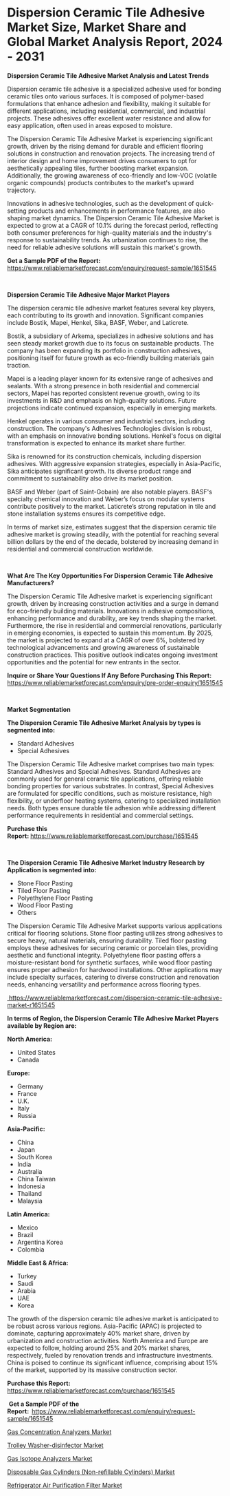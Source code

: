 <p><h1>Dispersion Ceramic Tile Adhesive Market Size, Market Share and Global Market Analysis Report, 2024 - 2031</h1></p><p><strong>Dispersion Ceramic Tile Adhesive Market Analysis and Latest Trends</strong></p>
<p><p>Dispersion ceramic tile adhesive is a specialized adhesive used for bonding ceramic tiles onto various surfaces. It is composed of polymer-based formulations that enhance adhesion and flexibility, making it suitable for different applications, including residential, commercial, and industrial projects. These adhesives offer excellent water resistance and allow for easy application, often used in areas exposed to moisture.</p><p>The Dispersion Ceramic Tile Adhesive Market is experiencing significant growth, driven by the rising demand for durable and efficient flooring solutions in construction and renovation projects. The increasing trend of interior design and home improvement drives consumers to opt for aesthetically appealing tiles, further boosting market expansion. Additionally, the growing awareness of eco-friendly and low-VOC (volatile organic compounds) products contributes to the market's upward trajectory.</p><p>Innovations in adhesive technologies, such as the development of quick-setting products and enhancements in performance features, are also shaping market dynamics. The Dispersion Ceramic Tile Adhesive Market is expected to grow at a CAGR of 10.1% during the forecast period, reflecting both consumer preferences for high-quality materials and the industry's response to sustainability trends. As urbanization continues to rise, the need for reliable adhesive solutions will sustain this market's growth.</p></p>
<p><strong>Get a Sample PDF of the Report:&nbsp;</strong> <a href="https://www.reliablemarketforecast.com/enquiry/request-sample/1651545?utm_campaign=1874&utm_medium=2&utm_source=Github&utm_content=ia&utm_term=08122024&utm_id=dispersion-ceramic-tile-adhesive">https://www.reliablemarketforecast.com/enquiry/request-sample/1651545</a></p>
<p>&nbsp;</p>
<p><strong>Dispersion Ceramic Tile Adhesive Major Market Players</strong></p>
<p><p>The dispersion ceramic tile adhesive market features several key players, each contributing to its growth and innovation. Significant companies include Bostik, Mapei, Henkel, Sika, BASF, Weber, and Laticrete.</p><p>Bostik, a subsidiary of Arkema, specializes in adhesive solutions and has seen steady market growth due to its focus on sustainable products. The company has been expanding its portfolio in construction adhesives, positioning itself for future growth as eco-friendly building materials gain traction.</p><p>Mapei is a leading player known for its extensive range of adhesives and sealants. With a strong presence in both residential and commercial sectors, Mapei has reported consistent revenue growth, owing to its investments in R&D and emphasis on high-quality solutions. Future projections indicate continued expansion, especially in emerging markets.</p><p>Henkel operates in various consumer and industrial sectors, including construction. The company's Adhesives Technologies division is robust, with an emphasis on innovative bonding solutions. Henkel's focus on digital transformation is expected to enhance its market share further.</p><p>Sika is renowned for its construction chemicals, including dispersion adhesives. With aggressive expansion strategies, especially in Asia-Pacific, Sika anticipates significant growth. Its diverse product range and commitment to sustainability also drive its market position.</p><p>BASF and Weber (part of Saint-Gobain) are also notable players. BASF's specialty chemical innovation and Weber’s focus on modular systems contribute positively to the market. Laticrete’s strong reputation in tile and stone installation systems ensures its competitive edge.</p><p>In terms of market size, estimates suggest that the dispersion ceramic tile adhesive market is growing steadily, with the potential for reaching several billion dollars by the end of the decade, bolstered by increasing demand in residential and commercial construction worldwide.</p></p>
<p>&nbsp;</p>
<p><strong>What Are The Key Opportunities For Dispersion Ceramic Tile Adhesive Manufacturers?</strong></p>
<p><p>The Dispersion Ceramic Tile Adhesive market is experiencing significant growth, driven by increasing construction activities and a surge in demand for eco-friendly building materials. Innovations in adhesive compositions, enhancing performance and durability, are key trends shaping the market. Furthermore, the rise in residential and commercial renovations, particularly in emerging economies, is expected to sustain this momentum. By 2025, the market is projected to expand at a CAGR of over 6%, bolstered by technological advancements and growing awareness of sustainable construction practices. This positive outlook indicates ongoing investment opportunities and the potential for new entrants in the sector.</p></p>
<p><strong>Inquire or Share Your Questions If Any Before Purchasing This Report:</strong> <a href="https://www.reliablemarketforecast.com/enquiry/pre-order-enquiry/1651545?utm_campaign=1874&utm_medium=2&utm_source=Github&utm_content=ia&utm_term=08122024&utm_id=dispersion-ceramic-tile-adhesive">https://www.reliablemarketforecast.com/enquiry/pre-order-enquiry/1651545</a></p>
<p>&nbsp;</p>
<p><strong>Market Segmentation</strong></p>
<p><strong>The Dispersion Ceramic Tile Adhesive Market Analysis by types is segmented into:</strong></p>
<p><ul><li>Standard Adhesives</li><li>Special Adhesives</li></ul></p>
<p><p>The Dispersion Ceramic Tile Adhesive market comprises two main types: Standard Adhesives and Special Adhesives. Standard Adhesives are commonly used for general ceramic tile applications, offering reliable bonding properties for various substrates. In contrast, Special Adhesives are formulated for specific conditions, such as moisture resistance, high flexibility, or underfloor heating systems, catering to specialized installation needs. Both types ensure durable tile adhesion while addressing different performance requirements in residential and commercial settings.</p></p>
<p><strong>Purchase this Report:&nbsp;</strong><a href="https://www.reliablemarketforecast.com/purchase/1651545?utm_campaign=1874&utm_medium=2&utm_source=Github&utm_content=ia&utm_term=08122024&utm_id=dispersion-ceramic-tile-adhesive">https://www.reliablemarketforecast.com/purchase/1651545</a></p>
<p>&nbsp;</p>
<p><strong>The Dispersion Ceramic Tile Adhesive Market Industry Research by Application is segmented into:</strong></p>
<p><ul><li>Stone Floor Pasting</li><li>Tiled Floor Pasting</li><li>Polyethylene Floor Pasting</li><li>Wood Floor Pasting</li><li>Others</li></ul></p>
<p><p>The Dispersion Ceramic Tile Adhesive Market supports various applications critical for flooring solutions. Stone floor pasting utilizes strong adhesives to secure heavy, natural materials, ensuring durability. Tiled floor pasting employs these adhesives for securing ceramic or porcelain tiles, providing aesthetic and functional integrity. Polyethylene floor pasting offers a moisture-resistant bond for synthetic surfaces, while wood floor pasting ensures proper adhesion for hardwood installations. Other applications may include specialty surfaces, catering to diverse construction and renovation needs, enhancing versatility and performance across flooring types.</p></p>
<p><a href="https://www.reliablemarketforecast.com/dispersion-ceramic-tile-adhesive-market-r1651545?utm_campaign=1874&utm_medium=2&utm_source=Github&utm_content=ia&utm_term=08122024&utm_id=dispersion-ceramic-tile-adhesive">&nbsp;https://www.reliablemarketforecast.com/dispersion-ceramic-tile-adhesive-market-r1651545</a></p>
<p><strong>In terms of Region, the Dispersion Ceramic Tile Adhesive Market Players available by Region are:</strong></p>
<p>
    <p> <strong> North America: </strong>
        <ul>
            <li>United States</li>
            <li>Canada</li>
        </ul>
        </p> 
    <p> <strong> Europe: </strong>
        <ul>
            <li>Germany</li>
            <li>France</li>
            <li>U.K.</li>
            <li>Italy</li>
            <li>Russia</li>
        </ul>
        </p> 
    <p> <strong> Asia-Pacific: </strong>
        <ul>
            <li>China</li>
            <li>Japan</li>
            <li>South Korea</li>
            <li>India</li>
            <li>Australia</li>
            <li>China Taiwan</li>
            <li>Indonesia</li>
            <li>Thailand</li>
            <li>Malaysia</li>
        </ul>
        </p> 
    <p> <strong> Latin America: </strong>
        <ul>
            <li>Mexico</li>
            <li>Brazil</li>
            <li>Argentina Korea</li>
            <li>Colombia</li>
        </ul>
        </p> 
    <p> <strong> Middle East & Africa: </strong>
        <ul>
            <li>Turkey</li>
            <li>Saudi</li>
            <li>Arabia</li>
            <li>UAE</li>
            <li>Korea</li>
        </ul>
    </p>
    </p>
<p><p>The growth of the dispersion ceramic tile adhesive market is anticipated to be robust across various regions. Asia-Pacific (APAC) is projected to dominate, capturing approximately 40% market share, driven by urbanization and construction activities. North America and Europe are expected to follow, holding around 25% and 20% market shares, respectively, fueled by renovation trends and infrastructure investments. China is poised to continue its significant influence, comprising about 15% of the market, supported by its massive construction sector.</p></p>
<p><strong>Purchase this Report: </strong><a href="https://www.reliablemarketforecast.com/purchase/1651545?utm_campaign=1874&utm_medium=2&utm_source=Github&utm_content=ia&utm_term=08122024&utm_id=dispersion-ceramic-tile-adhesive">https://www.reliablemarketforecast.com/purchase/1651545</a></p>
<p>&nbsp;<strong>Get a Sample PDF of the Report:&nbsp;&nbsp;</strong><a href="https://www.reliablemarketforecast.com/enquiry/request-sample/1651545?utm_campaign=1874&utm_medium=2&utm_source=Github&utm_content=ia&utm_term=08122024&utm_id=dispersion-ceramic-tile-adhesive">https://www.reliablemarketforecast.com/enquiry/request-sample/1651545</a></p>
<p><strong></strong></p>
<p><p><a href="https://www.linkedin.com/pulse/gas-concentration-analyzers-market-size-forecast-analysis-132-5bzmc?utm_campaign=1874&utm_medium=2&utm_source=Github&utm_content=ia&utm_term=08122024&utm_id=dispersion-ceramic-tile-adhesive">Gas Concentration Analyzers Market</a></p><p><a href="https://www.linkedin.com/pulse/t-insight-dial-ziosf?utm_campaign=1874&utm_medium=2&utm_source=Github&utm_content=ia&utm_term=08122024&utm_id=dispersion-ceramic-tile-adhesive">Trolley Washer-disinfector Market</a></p><p><a href="https://www.linkedin.com/pulse/from-2024-2031-industryrevenue-generation-current-f0j0c?utm_campaign=1874&utm_medium=2&utm_source=Github&utm_content=ia&utm_term=08122024&utm_id=dispersion-ceramic-tile-adhesive">Gas Isotope Analyzers Market</a></p><p><a href="https://www.linkedin.com/pulse/compreh-proposis-fbaif?utm_campaign=1874&utm_medium=2&utm_source=Github&utm_content=ia&utm_term=08122024&utm_id=dispersion-ceramic-tile-adhesive">Disposable Gas Cylinders (Non-refillable Cylinders) Market</a></p><p><a href="https://www.linkedin.com/pulse/market-size-scope-refrigerator-air-purification-filter-xvnxc?utm_campaign=1874&utm_medium=2&utm_source=Github&utm_content=ia&utm_term=08122024&utm_id=dispersion-ceramic-tile-adhesive">Refrigerator Air Purification Filter Market</a></p></p>